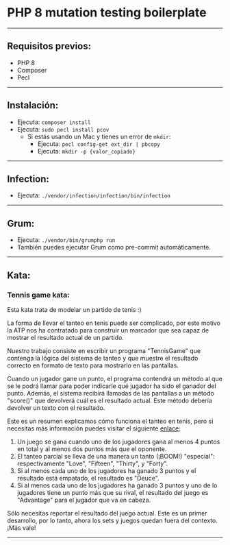 # PHP 8 mutation testing boilerplate
___

## Requisitos previos:
- PHP 8
- Composer
- Pecl

___

## Instalación:
- Ejecuta: `composer install`
- Ejecuta: `sudo pecl install pcov`
  - Si estás usando un Mac y tienes un error de `mkdir`:
    - Ejecuta: `pecl config-get ext_dir | pbcopy`
    - Ejecuta: `mkdir -p {valor_copiado}`

___

## Infection:
- Ejecuta: `./vendor/infection/infection/bin/infection`

___

## Grum:
- Ejecuta: `./vendor/bin/grumphp run`
- También puedes ejecutar Grum como pre-commit automáticamente.

___

## Kata:
### Tennis game kata:

Esta kata trata de modelar un partido de tenis :)

La forma de llevar el tanteo en tenis puede ser complicado, por este motivo la ATP nos ha contratado para construir un
marcador que sea capaz de mostrar el resultado actual de un partido.

Nuestro trabajo consiste en escribir un programa "TennisGame" que contenga la lógica del sistema de tanteo y que muestre
el resultado correcto en formato de texto para mostrarlo en las pantallas.

Cuando un jugador gane un punto, el programa contendrá un método al que se le podrá llamar para poder indicarle qué jugador
ha sido el ganador del punto. Además, el sistema recibirá llamadas de las pantallas a un método "score()" que devolverá
cuál es el resultado actual. Este método debería devolver un texto con el resultado.

Este es un resumen explicamos cómo funciona el tanteo en tenis, pero si necesitas más información puedes visitar el siguiente [enlace](https://en.wikipedia.org/wiki/Tennis#Scoring):

1. Un juego se gana cuando uno de los jugadores gana al menos 4 puntos en total y al menos dos puntos más que el oponente.
2. El tanteo parcial se lleva de una manera un tanto (¡BOOM!) "especial": respectivamente "Love", "Fifteen", "Thirty", y "Forty".
3. Si al menos cada uno de los jugadores ha ganado 3 puntos y el resultado está empatado, el resultado es "Deuce".
4. Si al menos cada uno de los jugadores ha ganado 3 puntos y uno de lo jugadores tiene un punto más que su rival, el
   resultado del juego es "Advantage" para el jugador que va en cabeza.

Sólo necesitas reportar el resultado del juego actual. Este es un primer desarrollo, por lo tanto, ahora los sets y
juegos quedan fuera del contexto. ¡Más vale!

___
